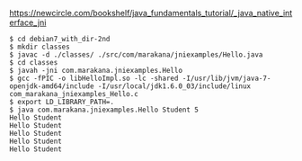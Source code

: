 https://newcircle.com/bookshelf/java_fundamentals_tutorial/_java_native_interface_jni

```
$ cd debian7_with_dir-2nd
$ mkdir classes
$ javac -d ./classes/ ./src/com/marakana/jniexamples/Hello.java
$ cd classes
$ javah -jni com.marakana.jniexamples.Hello
$ gcc -fPIC -o libHelloImpl.so -lc -shared -I/usr/lib/jvm/java-7-openjdk-amd64/include -I/usr/local/jdk1.6.0_03/include/linux com_marakana_jniexamples_Hello.c
$ export LD_LIBRARY_PATH=.
$ java com.marakana.jniexamples.Hello Student 5
Hello Student
Hello Student
Hello Student
Hello Student
Hello Student
```
